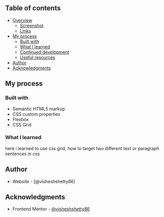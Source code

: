 ## Table of contents

- [Overview](#overview)
  - [Screenshot](#screenshot)
  - [Links](#links)
- [My process](#my-process)
  - [Built with](#built-with)
  - [What I learned](#what-i-learned)
  - [Continued development](#continued-development)
  - [Useful resources](#useful-resources)
- [Author](#author)
- [Acknowledgments](#acknowledgments)

## My process

### Built with

- Semantic HTML5 markup
- CSS custom properties
- Flexbox
- CSS Grid

### What I learned

here i learned to use css grid, how to target two different text or paragraph sentences in css

## Author

- Website - [@visheshshetty86]

## Acknowledgments

- Frontend Mentor - [@visheshshetty86](https://www.frontendmentor.io/profile/yourusername)
